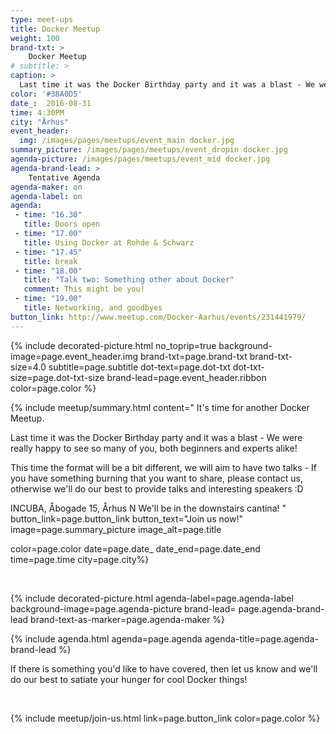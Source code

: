 ```yaml
---
type: meet-ups
title: Docker Meetup
weight: 100
brand-txt: >
    Docker Meetup
# subtitle: >
caption: >
  Last time it was the Docker Birthday party and it was a blast - We were really happy to see so many of you, both beginners and experts alike!
color: '#38A0D5'
date_:  2016-08-31
time: 4:30PM
city: "Århus"
event_header:
  img: /images/pages/meetups/event_main docker.jpg
summary_picture: /images/pages/meetups/event_dropin docker.jpg
agenda-picture: /images/pages/meetups/event_mid docker.jpg
agenda-brand-lead: >
    Tentative Agenda
agenda-maker: on
agenda-label: on
agenda:
 - time: "16.30"
   title: Doors open
 - time: "17.00"
   title: Using Docker at Rohde & Schwarz
 - time: "17.45"
   title: break
 - time: "18.00"
   title: "Talk two: Something other about Docker"
   comment: This might be you!
 - time: "19.00"
   title: Networking, and goodbyes
button_link: http://www.meetup.com/Docker-Aarhus/events/231441979/
---
```


{% include decorated-picture.html
no_toprip=true
background-image=page.event_header.img
brand-txt=page.brand-txt
brand-txt-size=4.0
subtitle=page.subtitle
dot-text=page.dot-txt
dot-txt-size=page.dot-txt-size
brand-lead=page.event_header.ribbon
color=page.color %}

{% include meetup/summary.html
content="
It's time for another Docker Meetup.

Last time it was the Docker Birthday party and it was a blast - We were really happy to see so many of you, both beginners and experts alike!

This time the format will be a bit different, we will aim to have two talks - If you have something burning that you want to share, please contact us, otherwise we'll do our best to provide talks and interesting speakers :D

INCUBA, Åbogade 15, Århus N
We'll be in the downstairs cantina!
"
button_link=page.button_link
button_text="Join us now!"
image=page.summary_picture
image_alt=page.title

color=page.color
date=page.date_
date_end=page.date_end
time=page.time
city=page.city%}

<br>

{% include decorated-picture.html
agenda-label=page.agenda-label
background-image=page.agenda-picture
brand-lead= page.agenda-brand-lead
brand-text-as-marker=page.agenda-maker %}

{% include agenda.html
agenda=page.agenda
agenda-title=page.agenda-brand-lead %}

If there is something you'd like to have covered, then let us know and we'll do our best to satiate your hunger for cool Docker things!

<br>

{% include meetup/join-us.html link=page.button_link color=page.color %}
